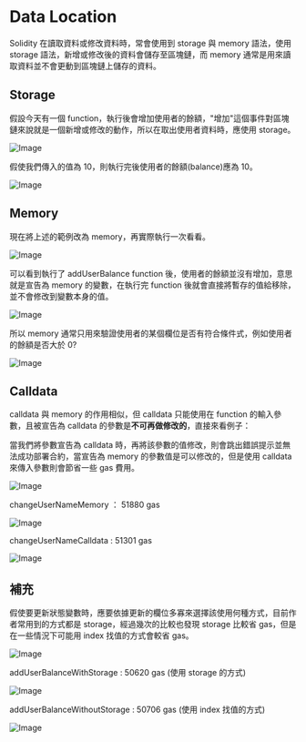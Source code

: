 # Data Location

Solidity 在讀取資料或修改資料時，常會使用到 storage 與 memory 語法，使用 storage 語法，新增或修改後的資料會儲存至區塊鏈，而 memory 通常是用來讀取資料並不會更動到區塊鏈上儲存的資料。

## Storage

假設今天有一個 function，執行後會增加使用者的餘額，"增加"這個事件對區塊鏈來說就是一個新增或修改的動作，所以在取出使用者資料時，應使用 storage。

![Image](https://i.imgur.com/PS71xTe.png)

假使我們傳入的值為 10，則執行完後使用者的餘額(balance)應為 10。

![Image](https://i.imgur.com/fToHGoS.png)

## Memory

現在將上述的範例改為 memory，再實際執行一次看看。

![Image](https://i.imgur.com/7Gd52UT.png)

可以看到執行了 addUserBalance function 後，使用者的餘額並沒有增加，意思就是宣告為 memory 的變數，在執行完 function 後就會直接將暫存的值給移除，並不會修改到變數本身的值。

![Image](https://i.imgur.com/vNoz0lW.png)

所以 memory 通常只用來驗證使用者的某個欄位是否有符合條件式，例如使用者的餘額是否大於 0?

![Image](https://i.imgur.com/pIiyW4v.png)

## Calldata

calldata 與 memory 的作用相似，但 calldata 只能使用在 function 的輸入參數，且被宣告為 calldata 的參數是**不可再做修改的**，直接來看例子：

當我們將參數宣告為 calldata 時，再將該參數的值修改，則會跳出錯誤提示並無法成功部署合約，當宣告為 memory 的參數值是可以修改的，但是使用 calldata 來傳入參數則會節省一些 gas 費用。

![Image](https://i.imgur.com/alsZLXD.png)

changeUserNameMemory ： 51880 gas

![Image](https://i.imgur.com/oLAw4z8.png)

changeUserNameCalldata : 51301 gas

![Image](https://i.imgur.com/LE8jZKk.png)

## 補充

假使要更新狀態變數時，應要依據更新的欄位多寡來選擇該使用何種方式，目前作者常用到的方式都是 storage，經過幾次的比較也發現 storage 比較省 gas，但是在一些情況下可能用 index 找值的方式會較省 gas。

![Image](https://i.imgur.com/bl83R9S.png)

addUserBalanceWithStorage : 50620 gas (使用 storage 的方式)

![Image](https://i.imgur.com/z03HZYo.png)

addUserBalanceWithoutStorage : 50706 gas (使用 index 找值的方式)

![Image](https://i.imgur.com/MILS55i.png)
